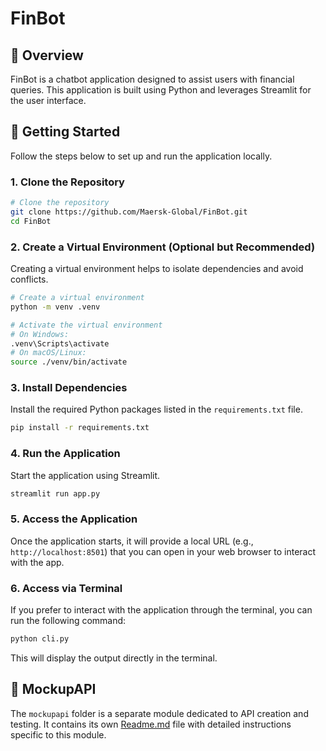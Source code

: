 # FinBot

## 📖 Overview
FinBot is a chatbot application designed to assist users with financial queries. This application is built using Python and leverages Streamlit for the user interface.

## 🚀 Getting Started
Follow the steps below to set up and run the application locally.

### 1. Clone the Repository

```bash
# Clone the repository
git clone https://github.com/Maersk-Global/FinBot.git
cd FinBot
```

### 2. Create a Virtual Environment (Optional but Recommended)

Creating a virtual environment helps to isolate dependencies and avoid conflicts.

```bash
# Create a virtual environment
python -m venv .venv

# Activate the virtual environment
# On Windows:
.venv\Scripts\activate
# On macOS/Linux:
source ./venv/bin/activate
```

### 3. Install Dependencies

Install the required Python packages listed in the `requirements.txt` file.

```bash
pip install -r requirements.txt
```

### 4. Run the Application

Start the application using Streamlit.

```bash
streamlit run app.py
```

### 5. Access the Application

Once the application starts, it will provide a local URL (e.g., `http://localhost:8501`) that you can open in your web browser to interact with the app.

### 6. Access via Terminal

If you prefer to interact with the application through the terminal, you can run the following command:

```bash
python cli.py
```

This will display the output directly in the terminal.

## 📂 MockupAPI

The `mockupapi` folder is a separate module dedicated to API creation and testing. It contains its own  [Readme.md](./mockupapi/README.md) file with detailed instructions specific to this module.

